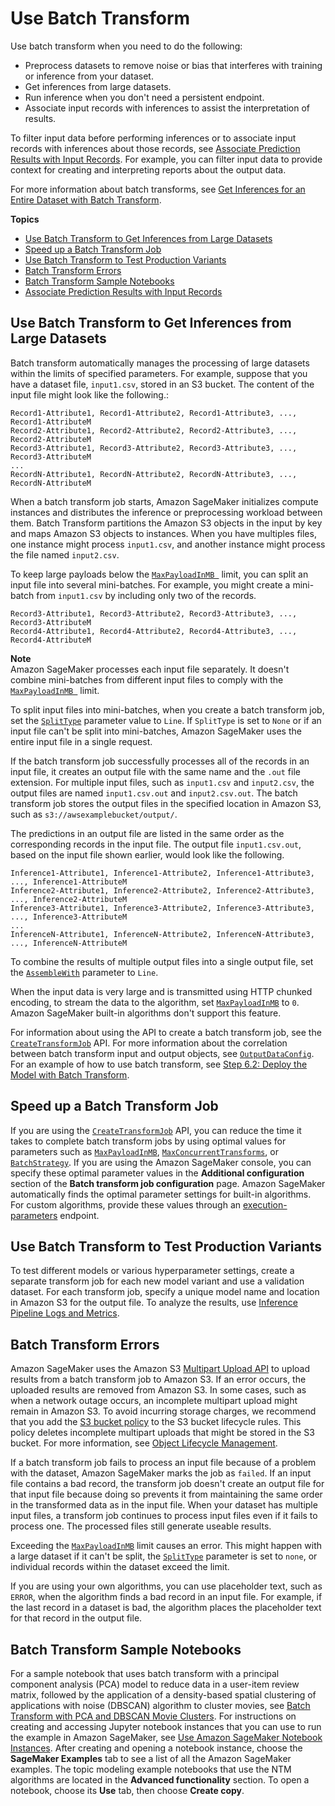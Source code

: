 # Use Batch Transform<a name="batch-transform"></a>

Use batch transform when you need to do the following: 
+ Preprocess datasets to remove noise or bias that interferes with training or inference from your dataset\.
+ Get inferences from large datasets\.
+ Run inference when you don't need a persistent endpoint\.
+ Associate input records with inferences to assist the interpretation of results\.

To filter input data before performing inferences or to associate input records with inferences about those records, see [Associate Prediction Results with Input Records](batch-transform-data-processing.md)\. For example, you can filter input data to provide context for creating and interpreting reports about the output data\.

For more information about batch transforms, see [Get Inferences for an Entire Dataset with Batch Transform](how-it-works-batch.md)\.

**Topics**
+ [Use Batch Transform to Get Inferences from Large Datasets](#batch-transform-large-datasets)
+ [Speed up a Batch Transform Job](#batch-transform-reduce-time)
+ [Use Batch Transform to Test Production Variants](#batch-transform-test-variants)
+ [Batch Transform Errors](#batch-transform-errors)
+ [Batch Transform Sample Notebooks](#batch-transform-notebooks)
+ [Associate Prediction Results with Input Records](batch-transform-data-processing.md)

## Use Batch Transform to Get Inferences from Large Datasets<a name="batch-transform-large-datasets"></a>

Batch transform automatically manages the processing of large datasets within the limits of specified parameters\. For example, suppose that you have a dataset file, `input1.csv`, stored in an S3 bucket\. The content of the input file might look like the following\.: 

```
Record1-Attribute1, Record1-Attribute2, Record1-Attribute3, ..., Record1-AttributeM
Record2-Attribute1, Record2-Attribute2, Record2-Attribute3, ..., Record2-AttributeM
Record3-Attribute1, Record3-Attribute2, Record3-Attribute3, ..., Record3-AttributeM
...
RecordN-Attribute1, RecordN-Attribute2, RecordN-Attribute3, ..., RecordN-AttributeM
```

When a batch transform job starts, Amazon SageMaker initializes compute instances and distributes the inference or preprocessing workload between them\. Batch Transform partitions the Amazon S3 objects in the input by key and maps Amazon S3 objects to instances\. When you have multiples files, one instance might process `input1.csv`, and another instance might process the file named `input2.csv`\. 

To keep large payloads below the [ `MaxPayloadInMB `](https://docs.aws.amazon.com/sagemaker/latest/APIReference/API_CreateTransformJob.html#SageMaker-CreateTransformJob-request-MaxPayloadInMB             ) limit, you can split an input file into several mini\-batches\. For example, you might create a mini\-batch from `input1.csv` by including only two of the records\.

```
Record3-Attribute1, Record3-Attribute2, Record3-Attribute3, ..., Record3-AttributeM
Record4-Attribute1, Record4-Attribute2, Record4-Attribute3, ..., Record4-AttributeM
```

**Note**  
Amazon SageMaker processes each input file separately\. It doesn't combine mini\-batches from different input files to comply with the [ `MaxPayloadInMB `](https://docs.aws.amazon.com/sagemaker/latest/APIReference/API_CreateTransformJob.html#SageMaker-CreateTransformJob-request-MaxPayloadInMB               ) limit\.

To split input files into mini\-batches, when you create a batch transform job, set the [ `SplitType`](https://docs.aws.amazon.com/sagemaker/latest/APIReference/API_TransformInput.html#SageMaker-Type-TransformInput-SplitType             ) parameter value to `Line`\. If `SplitType` is set to `None` or if an input file can't be split into mini\-batches, Amazon SageMaker uses the entire input file in a single request\. 

If the batch transform job successfully processes all of the records in an input file, it creates an output file with the same name and the `.out` file extension\. For multiple input files, such as `input1.csv` and `input2.csv`, the output files are named `input1.csv.out` and `input2.csv.out`\. The batch transform job stores the output files in the specified location in Amazon S3, such as `s3://awsexamplebucket/output/`\. 

The predictions in an output file are listed in the same order as the corresponding records in the input file\. The output file `input1.csv.out`, based on the input file shown earlier, would look like the following\.

```
Inference1-Attribute1, Inference1-Attribute2, Inference1-Attribute3, ..., Inference1-AttributeM
Inference2-Attribute1, Inference2-Attribute2, Inference2-Attribute3, ..., Inference2-AttributeM
Inference3-Attribute1, Inference3-Attribute2, Inference3-Attribute3, ..., Inference3-AttributeM
...
InferenceN-Attribute1, InferenceN-Attribute2, InferenceN-Attribute3, ..., InferenceN-AttributeM
```

To combine the results of multiple output files into a single output file, set the [ `AssembleWith`](https://docs.aws.amazon.com/sagemaker/latest/APIReference/API_TransformOutput.html#SageMaker-Type-TransformOutput-AssembleWith             ) parameter to `Line`\.

When the input data is very large and is transmitted using HTTP chunked encoding, to stream the data to the algorithm, set [ `MaxPayloadInMB`](https://docs.aws.amazon.com/sagemaker/latest/APIReference/API_CreateTransformJob.html#SageMaker-CreateTransformJob-request-MaxPayloadInMB) to `0`\. Amazon SageMaker built\-in algorithms don't support this feature\.

For information about using the API to create a batch transform job, see the [ `CreateTransformJob`](https://docs.aws.amazon.com/sagemaker/latest/APIReference/API_CreateTransformJob.html) API\. For more information about the correlation between batch transform input and output objects, see [ `OutputDataConfig`](https://docs.aws.amazon.com/sagemaker/latest/APIReference/API_OutputDataConfig.html)\. For an example of how to use batch transform, see [Step 6\.2: Deploy the Model with Batch Transform](ex1-batch-transform.md)\.

## Speed up a Batch Transform Job<a name="batch-transform-reduce-time"></a>

If you are using the [ `CreateTransformJob`](https://docs.aws.amazon.com/sagemaker/latest/APIReference/API_CreateTransformJob.html) API, you can reduce the time it takes to complete batch transform jobs by using optimal values for parameters such as [ `MaxPayloadInMB`](https://docs.aws.amazon.com/sagemaker/latest/APIReference/API_CreateTransformJob.html#SageMaker-CreateTransformJob-request-MaxPayloadInMB), [ `MaxConcurrentTransforms`](https://docs.aws.amazon.com/sagemaker/latest/APIReference/API_CreateTransformJob.html#SageMaker-CreateTransformJob-request-MaxConcurrentTransforms), or [ `BatchStrategy`](https://docs.aws.amazon.com/sagemaker/latest/APIReference/API_CreateTransformJob.html#SageMaker-CreateTransformJob-request-BatchStrategy)\. If you are using the Amazon SageMaker console, you can specify these optimal parameter values in the **Additional configuration** section of the **Batch transform job configuration** page\. Amazon SageMaker automatically finds the optimal parameter settings for built\-in algorithms\. For custom algorithms, provide these values through an [execution\-parameters](https://docs.aws.amazon.com/sagemaker/latest/dg/your-algorithms-batch-code.html#your-algorithms-batch-code-how-containe-serves-requests) endpoint\.

## Use Batch Transform to Test Production Variants<a name="batch-transform-test-variants"></a>

To test different models or various hyperparameter settings, create a separate transform job for each new model variant and use a validation dataset\. For each transform job, specify a unique model name and location in Amazon S3 for the output file\. To analyze the results, use [Inference Pipeline Logs and Metrics](inference-pipeline-logs-metrics.md)\.

## Batch Transform Errors<a name="batch-transform-errors"></a>

Amazon SageMaker uses the Amazon S3 [Multipart Upload API](https://docs.aws.amazon.com/AmazonS3/latest/dev/uploadobjusingmpu.html) to upload results from a batch transform job to Amazon S3\. If an error occurs, the uploaded results are removed from Amazon S3\. In some cases, such as when a network outage occurs, an incomplete multipart upload might remain in Amazon S3\. To avoid incurring storage charges, we recommend that you add the [S3 bucket policy](https://docs.aws.amazon.com/AmazonS3/latest/dev/mpuoverview.html#mpu-abort-incomplete-mpu-lifecycle-config) to the S3 bucket lifecycle rules\. This policy deletes incomplete multipart uploads that might be stored in the S3 bucket\. For more information, see [Object Lifecycle Management](https://docs.aws.amazon.com/AmazonS3/latest/dev/object-lifecycle-mgmt.html)\.

If a batch transform job fails to process an input file because of a problem with the dataset, Amazon SageMaker marks the job as `failed`\. If an input file contains a bad record, the transform job doesn't create an output file for that input file because doing so prevents it from maintaining the same order in the transformed data as in the input file\. When your dataset has multiple input files, a transform job continues to process input files even if it fails to process one\. The processed files still generate useable results\.

Exceeding the [ `MaxPayloadInMB`](https://docs.aws.amazon.com/sagemaker/latest/APIReference/API_CreateTransformJob.html#SageMaker-CreateTransformJob-request-MaxPayloadInMB) limit causes an error\. This might happen with a large dataset if it can't be split, the [ `SplitType`](https://docs.aws.amazon.com/sagemaker/latest/APIReference/API_TransformInput.html#SageMaker-Type-TransformInput-SplitType) parameter is set to `none`, or individual records within the dataset exceed the limit\.

If you are using your own algorithms, you can use placeholder text, such as `ERROR`, when the algorithm finds a bad record in an input file\. For example, if the last record in a dataset is bad, the algorithm places the placeholder text for that record in the output file\.

## Batch Transform Sample Notebooks<a name="batch-transform-notebooks"></a>

For a sample notebook that uses batch transform with a principal component analysis \(PCA\) model to reduce data in a user\-item review matrix, followed by the application of a density\-based spatial clustering of applications with noise \(DBSCAN\) algorithm to cluster movies, see [Batch Transform with PCA and DBSCAN Movie Clusters](https://github.com/awslabs/amazon-sagemaker-examples/blob/master/sagemaker_batch_transform/introduction_to_batch_transform/batch_transform_pca_dbscan_movie_clusters.ipynb)\. For instructions on creating and accessing Jupyter notebook instances that you can use to run the example in Amazon SageMaker, see [Use Amazon SageMaker Notebook Instances](nbi.md)\. After creating and opening a notebook instance, choose the **SageMaker Examples** tab to see a list of all the Amazon SageMaker examples\. The topic modeling example notebooks that use the NTM algorithms are located in the **Advanced functionality** section\. To open a notebook, choose its **Use** tab, then choose **Create copy**\.